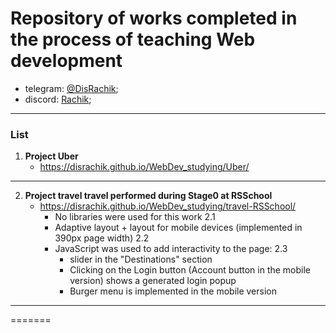 # Repository of works completed in the process of teaching Web development #

* telegram: [@DisRachik](https://t.me/DisRachik);
* discord: [Rachik](https://discordapp.com/users/971828003745198150/);
******

### List ###

1. **Project Uber**
    - https://disrachik.github.io/WebDev_studying/Uber/

***

2. **Project travel travel performed during Stage0 at RSSchool**
    - https://disrachik.github.io/WebDev_studying/travel-RSSchool/
      * No libraries were used for this work 2.1
      * Adaptive layout + layout for mobile devices (implemented in 390px page width) 2.2
      * JavaScript was used to add interactivity to the page: 2.3
        - slider in the "Destinations" section
        - Clicking on the Login button (Account button in the mobile version) shows a generated login popup
        - Burger menu is implemented in the mobile version
***
=======
